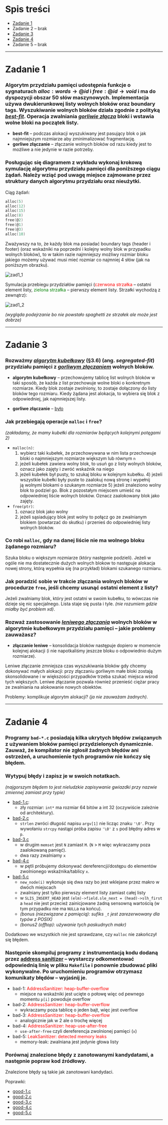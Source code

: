 # Spis treści

- [Zadanie 1](#zadanie-1)
- Zadanie 2 – brak
- [Zadanie 3](#zadanie-3)
- [Zadanie 4](#zadanie-4)
- Zadanie 5 – brak

***

# Zadanie 1

### Algorytm przydziału pamięci udostępnia funkcje o sygnaturach $alloc: words \rightarrow @id$ i $free: @id \rightarrow void$ i ma do dyspozycji obszar 50 słów maszynowych. Implementacja używa dwukierunkowej listy wolnych bloków oraz boundary tags. Wyszukiwanie wolnych bloków działa zgodnie z polityką <u>*best-fit*</u>. Operacja zwalniania <u>*gorliwie złącza*</u> bloki i wstawia wolne bloki na początek listy.

- **best-fit** – podczas alokacji wyszukiwany jest pasujący blok o jak najmniejszym rozmiarze aby zminimalizować fragmentację.
- **gorliwe złączanie** – złączanie wolnych bloków od razu kiedy jest to możliwe a nie jedynie w razie potrzeby.

### Posługując się diagramem z wykładu wykonaj krokową symulację algorytmu przydziału pamięci dla poniższego ciągu żądań. Należy wziąć pod uwagę miejsce zajmowane przez struktury danych algorytmu przydziału oraz nieużytki.

Ciąg żądań:
```C
alloc(5) 
alloc(12) 
alloc(15) 
alloc(8) 
free(@2) 
free(@1) 
free(@3) 
alloc(10)
```

Zważywszy na to, że każdy blok ma posiadać boundary tags (header i footer) (oraz wskaźniki na poprzedni i kolejny wolny blok w przypadku wolnych bloków), to w takim razie najmniejszy możliwy rozmiar bloku jakiego możemy używać musi mieć rozmiar co najmniej 4 słów (jak na poniższym obrazku).

![zad1_1](./zad1_1.png)

Symulacja przebiegu przydziałów pamięci (<span style="color: red">czerwona strzałka</span> – ostatni element listy, <span style="color: green">zielona strzałka</span> – pierwszy element listy. Strzałki wychodzą z zewnątrz):

![zad1_2](./zad1_2.png)

*(wygląda podejrzanie bo nie powstało spaghetti ze strzałek ale może jest dobrze)*

***

# Zadanie 3

### Rozważmy <u>*algorytm kubełkowy*</u> (§3.6) (ang. *segregated-fit*) przydziału pamięci z <u>*gorliwym złączaniem*</u> wolnych bloków.

- **algorytm kubełkowy** – przechowujemy tablicę list wolnych bloków w taki sposób, że każda z list przechowuje wolne bloki o konkretnym rozmiarze. Kiedy blok zostaje zwolniony, to zostaje dołączony do listy bloków tego rozmiaru. Kiedy żądana jest alokacja, to wybiera się blok z odpowiedniej, jak najmniejszej listy.

- **gorliwe złączanie** – [było](#zadanie-1)

### Jak przebiegają operacje `malloc` i `free`?

*(zakładamy, że mamy kubełki dla rozmiarów będących kolejnymi potęgami 2)*

- `malloc(n)`:
    1) wybierz taki kubełek, że przechowywana w nim lista przechowuje bloki o najmniejszym rozmiarze większym lub równym `n`
    2) jeżeli kubełek zawiera wolny blok, to usuń go z listy wolnych bloków, oznacz jako zajęty i zwróć wskaźnik na niego
    3) jeżeli kubełek był pusty, to szukaj bloku w kolejnym kubełku.
        4) jeżeli wszystkie kubełki były puste to zaalokuj nową stronę i wypełnij ją wolnymi blokami o szukanym rozmiarze
        5) jeżeli znaleziono wolny blok to podziel go. Blok z pozostałym miejscem umieść na odpowiedniej liście wolnych bloków. Oznacz zaalokowany blok jako zajęty.
- `free(ptr)`:
    1) oznacz blok jako wolny
    2) jeżeli sąsiadujący blok jest wolny to połącz go ze zwalnianym blokiem (powtarzać do skutku) i przenieś do odpowiedniej listy wolnych bloków.

###  Co robi `malloc`, gdy na danej liście nie ma wolnego bloku żądanego rozmiaru?

Szuka bloku o większym rozmiarze (który następnie podzieli). Jeżeli w ogóle nie ma dostatecznie dużych wolnych blokow to następuje alokacja nowej strony, którą wypełnia się (na przykład) blokami szukanego rozmiaru.

### Jak poradzić sobie w trakcie złączania wolnych bloków w procedurze `free`, jeśli chcemy usunąć ostatni element z listy? 

Jeżeli zwalniamy blok, który jest ostatni w swoim kubełku, to wówczas nie dzieje się nic specjalnego. Lista staje się pusta i tyle. *(nie rozumiem gdzie miałby być problem xd)*.

### Rozważ zastosowanie <u>*leniwego złączania*</u> wolnych bloków w algorytmie kubełkowym przydziału pamięci – jakie problemy zauważasz?

- **złączanie leniwe** – konsolidacja bloków następuje dopiero w momencie kolejnej alokacji (i nie napotkaliśmy jeszcze bloku o odpowiednio dużym rozmiarze).

Leniwe złączanie zmniejsza czas wyszukiwania bloków gdy chcemy dokonywać małych alokacji: przy złączaniu gorliwym małe bloki zostają skonsolidowane i w większości przypadków trzeba szukać miejsca wśrod tych większych. Leniwe złączanie pozwala również przenieść ciężar pracy ze zwalniania na alokowanie nowych obiektów.

Problemy: komplikuje algorytm alokacji? *(ja nie zauważam żadnych)*.

***

# Zadanie 4

### Programy `bad-*.c` posiadają kilka ukrytych błędów związanych z używaniem bloków pamięci przydzielonych dynamicznie. Zauważ, że kompilator nie zgłosił żadnych błędów ani ostrzeżeń, a uruchomienie tych programów nie kończy się błędem. 

### Wytypuj błędy i zapisz je w swoich notatkach. 

*(najgorszym błędem to jest nieludzkie zapisywanie gwiazdki przy nazwie zmiennej zamiast przy typie)*

- [bad-1.c](./programy/bad-1.c):
    - zły rozmiar: `int*` ma rozmiar 64 bitów a int 32 (oczywiście zależnie od architektury).
- [bad-2.c](./programy/bad-2.c)
    - `strlen` zwróci długość napisu `argv[1]` nie licząc znaku `'\0'`. Przy wywołaniu `strcpy` nastąpi próba zapisu `'\0'` z `s` pod błędny adres w `p`.
- [bad-3.c](./programy/bad-3.c)
    - w drugim `memset` jest `N` zamiast `M`. (`N` > `M` więc wykraczamy poza zaalokowaną pamięć).
    - dwa razy zwalniamy `x`
- [bad-4.c](./programy/bad-4.c)
    - w pętli próbujemy dokonywać dereferencji/dostępu do elementów zwolnionego wskaźnika/tablicy `x`.
- [bad-5.c](./programy/bad-5.c)
    - `new_node(i)` wykonuje się dwa razy bo jest wklejane przez makro w dwóch miejscach
    - zwalniany jest tylko pierwszy element listy zamiast całej listy
    - w `SLIS_INSERT_HEAD` jest `(elm)->field.sle_next = (head)->slh_first` a `head` nie jest przecież zainicjowane żadną sensowną wartością (w tym przypadku nie ma `NULL`a na końcu).
    - *(bonus (niezwiązane z pamięcią): sufiks `_t` jest zarezerwowany dla typów z POSIX)*
    - *(bonus2 (offtop): używanie tych paskudnych makr)*

Dodatkowo we wszystkich nie jest sprawdzane, czy `malloc` nie zakończył się błędem.

### Następnie skompiluj programy z instrumentacją kodu dodaną przez [address sanitizer](https://en.wikipedia.org/wiki/AddressSanitizer) – wystarczy odkomentować odpowiednią linię w pliku `Makefile` i ponownie zbudować pliki wykonywalne. Po uruchomieniu programów otrzymasz komunikaty błędów – wyjaśnij je. 

- bad-1: <span style="color:red">AddressSanitizer: heap-buffer-overflow</span>
    - miejsce na wskaźniki jest ucięte o połowę więc od pewnego momentu `p[i]` powoduje overflow
- bad-2: <span style="color:red">AddressSanitizer: heap-buffer-overflow</span>
    - wykraczamy poza tablicę o jeden bajt, więc jest overflow
- bad-3: <span style="color:red">AddressSanitizer: heap-buffer-overflow</span>
    - analogicznie jak w 2 ale o trochę więcej
- bad-4: <span style="color:red">AddressSanitizer: heap-use-after-free</span>
    - `use-after-free` czyli dereferencja zwolnionej pamięci (`x`)
- bad-5: <span style="color:red">LeakSanitizer: detected memory leaks</span>
    - memory-leak: zwalniana jest jedynie głowa listy

### Porównaj znalezione błędy z zanotowanymi kandydatami, a następnie popraw kod źródłowy.

Znalezione błędy są takie jak zanotowani kandydaci.

Poprawki:
- [good-1.c](./programy/good-1.c)
- [good-2.c](./programy/good-2.c)
- [good-3.c](./programy/good-3.c)
- [good-4.c](./programy/good-4.c)
- [good-5.c](./programy/good-5.c)

***

